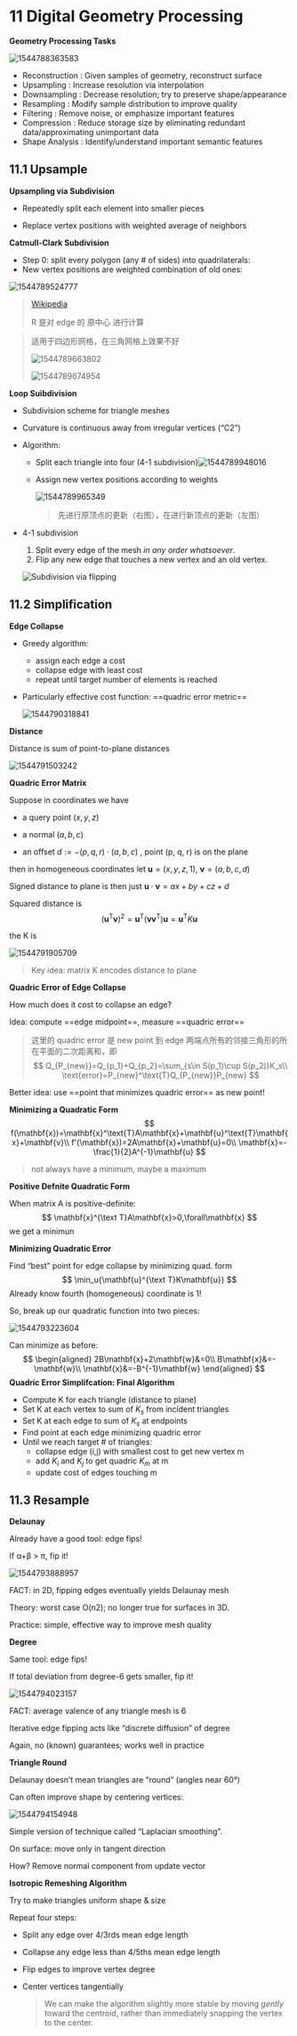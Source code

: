 # 11 Digital Geometry Processing 

**Geometry Processing Tasks**

![1544788363583](assets/1544788363583.jpg)

- Reconstruction : Given samples of geometry, reconstruct surface 
- Upsampling : Increase resolution via interpolation 
- Downsampling : Decrease resolution; try to preserve shape/appearance 
- Resampling : Modify sample distribution to improve quality 
- Filtering : Remove noise, or emphasize important features 
- Compression : Reduce storage size by eliminating redundant data/approximating unimportant data 
- Shape Analysis : Identify/understand important semantic features 

## 11.1 Upsample

**Upsampling via Subdivision**

- Repeatedly split each element into smaller pieces 

- Replace vertex positions with weighted average of neighbors 

**Catmull-Clark Subdivision**

- Step 0: split every polygon (any # of sides) into quadrilaterals: 
- New vertex positions are weighted combination of old ones: 

![1544789524777](assets/1544789524777.jpg)

>  [Wikipedia](https://en.wikipedia.org/wiki/Catmull-Clark_subdivision_surface) 
>
> R 是对 edge 的 原中心 进行计算



> 适用于四边形网格，在三角网格上效果不好
>
> ![1544789663802](assets/1544789663802.jpg)
>
> ![1544789674954](assets/1544789674954.jpg)

**Loop Suibdivision**

- Subdivision scheme for triangle meshes 

- Curvature is continuous away from irregular vertices (“C2”) 

- Algorithm:

  - Split each triangle into four (4-1 subdivision)![1544789948016](assets/1544789948016.jpg)

  - Assign new vertex positions according to weights

    ![1544789965349](assets/1544789965349.jpg)

    > 先进行原顶点的更新（右图），在进行新顶点的更新（左图）

- 4-1 subdivision

  1. Split every edge of the mesh *in any order whatsoever*.
  2. Flip any new edge that touches a new vertex and an old vertex.

  ![Subdivision via flipping](assets/FlippingSubdivision.jog)

## 11.2 Simplification

**Edge Collapse**

- Greedy algorithm:
  - assign each edge a cost
  - collapse edge with least cost
  - repeat until target number of elements is reached 

- Particularly effective cost function: ==quadric error metric==

  ![1544790318841](assets/1544790318841.jpg)

**Distance**

Distance is sum of point-to-plane distances 

![1544791503242](assets/1544791503242.jpg)

**Quadric Error Matrix**

Suppose in coordinates we have 

- a query point $(x,y,z)$ 

- a normal $(a,b,c)$ 

- an offset $d := -(p,q,r) \cdot(a,b,c)$ , point (p, q, r) is on the plane

then in homogeneous coordinates let $\mathbf{u}=(x,y,z,1),\ \mathbf{v} =(a,b,c,d)$

Signed distance to plane is then just $\mathbf{u}\cdot\mathbf{v}=ax+by+cz+d$

Squared distance is 
$$
      (\mathbf{u}^\text{T}\mathbf{v})^2=\mathbf{u}^\text{T}(\mathbf{v}\mathbf{v}^\text{T})\mathbf{u}=\mathbf{u}^\text{T}K\mathbf{u}
$$

the K is

![1544791905709](assets/1544791905709.jpg)

> Key idea: matrix K encodes distance to plane 

**Quadric Error of Edge Collapse** 

How much does it cost to collapse an edge? 

Idea: compute ==edge midpoint==, measure ==quadric error==

> 这里的 quadric error 是 new point 到 edge 两端点所有的邻接三角形的所在平面的二次距离和，即
> $$
> Q_{P_{new}}=Q_{p_1}+Q_{p_2}=\sum_{s\in S(p_1)\cup S(p_2)}K_s\\
> \text{error}=P_{new}^\text{T}Q_{P_{new}}P_{new}
> $$
>

Better idea: use ==point that minimizes quadric error== as new point! 

**Minimizing a Quadratic Form**
$$
f(\mathbf{x})=\mathbf{x}^\text{T}A\mathbf{x}+\mathbf{u}^\text{T}\mathbf{x}+\mathbf{v}\\
f'(\mathbf{x})=2A\mathbf{x}+\mathbf{u}=0\\
\mathbf{x}=-\frac{1}{2}A^{-1}\mathbf{u}
$$

> not always have a minimum, maybe a maximum

**Positive Defnite Quadratic Form**

When matrix A is positive-definite:
$$
\mathbf{x}^{\text T}A\mathbf{x}>0,\forall\mathbf{x}
$$
we get a minimun

**Minimizing Quadratic Error**

Find “best” point for edge collapse by minimizing quad. form 
$$
\min_u{\mathbf{u}^{\text T}K\mathbf{u}}
$$
Already know fourth (homogeneous) coordinate is 1! 

So, break up our quadratic function into two pieces: 

![1544793223604](assets/1544793223604.jpg)

Can minimize as before: 
$$
\begin{aligned}
2B\mathbf{x}+2\mathbf{w}&=0\\
B\mathbf{x}&=-\mathbf{w}\\
\mathbf{x}&=-B^{-1}\mathbf{w}
\end{aligned}
$$
**Quadric Error Simplifcation: Final Algorithm**

- Compute K for each triangle (distance to plane) 
- Set K at each vertex to sum of $K_s$ from incident triangles 
- Set K at each edge to sum of $K_s$ at endpoints 
- Find point at each edge minimizing quadric error 
- Until we reach target # of triangles: 
  - collapse edge (i,j) with smallest cost to get new vertex m 
  - add $K_i$ and $K_j$ to get quadric $K_m$ at m 
  - update cost of edges touching m 

## 11.3 Resample

**Delaunay**

Already have a good tool: edge fips! 

If α+β > π, fip it! 

![1544793888957](assets/1544793888957.jpg)

FACT: in 2D, fipping edges eventually yields Delaunay mesh

Theory: worst case O(n2); no longer true for surfaces in 3D.

Practice: simple, effective way to improve mesh quality 

**Degree**

Same tool: edge fips! 

If total deviation from degree-6 gets smaller, fip it! 

![1544794023157](assets/1544794023157.jpg)

FACT: average valence of any triangle mesh is 6

Iterative edge fipping acts like “discrete diffusion” of degree

Again, no (known) guarantees; works well in practice 

**Triangle Round**

Delaunay doesn’t mean triangles are “round” (angles near 60°) 

Can often improve shape by centering vertices: 

![1544794154948](assets/1544794154948.jpg)

Simple version of technique called “Laplacian smoothing”. 

On surface: move only in tangent direction 

How? Remove normal component from update vector

**Isotropic Remeshing Algorithm**

Try to make triangles uniform shape & size 

Repeat four steps: 

- Split any edge over 4/3rds mean edge length

- Collapse any edge less than 4/5ths mean edge length

- Flip edges to improve vertex degree

- Center vertices tangentially 

  > We can make the algorithm slightly more stable by moving *gently* toward the centroid, rather than immediately snapping the vertex to the center.